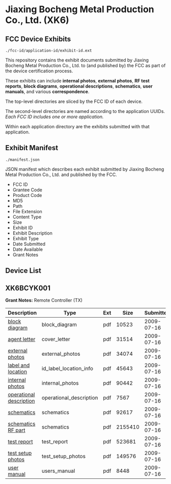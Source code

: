 # Jiaxing Bocheng Metal Production Co., Ltd. (XK6)
## FCC Device Exhibits

```
./fcc-id/application-id/exhibit-id.ext
```

This repository contains the exhibit documents submitted by Jiaxing Bocheng Metal Production Co., Ltd. to (and published by) the FCC as part of the device certification process.

These exhibits can include **internal photos**, **external photos**, **RF test reports**, **block diagrams**, **operational descriptions**, **schematics**, **user manuals**, and various **correspondence**.

The top-level directories are sliced by the FCC ID of each device.

The second-level directories are named according to the application UUIDs. *Each FCC ID includes one or more application.*

Within each application directory are the exhibits submitted with that application. 

## Exhibit Manifest

```
./manifest.json
```

JSON manifest which describes each exhibit submitted by Jiaxing Bocheng Metal Production Co., Ltd. and published by the FCC.

- FCC ID
- Grantee Code
- Product Code
- MD5
- Path
- File Extension
- Content Type
- Size
- Exhibit ID
- Exhibit Description
- Exhibit Type
- Date Submitted
- Date Available
- Grant Notes

## Device List
## XK6BCYK001
**Grant Notes:** Remote Controller (TX)

| Description | Type | Ext | Size | Submitted | Available |
| ----------- | ---- | --- | ---- | --------- | --------- |
| [block diagram](XK6BCYK001/7dcbec567d37886d9df4cdb7b657f63a/1037245.pdf) | block_diagram | pdf | 10523 | 2009-07-16 | 2009-07-16 |
| [agent letter](XK6BCYK001/7dcbec567d37886d9df4cdb7b657f63a/1139437.pdf) | cover_letter | pdf | 31514 | 2009-07-16 | 2009-07-16 |
| [external photos](XK6BCYK001/7dcbec567d37886d9df4cdb7b657f63a/1139439.pdf) | external_photos | pdf | 34074 | 2009-07-16 | 2009-07-16 |
| [label and location](XK6BCYK001/7dcbec567d37886d9df4cdb7b657f63a/1139441.pdf) | id_label_location_info | pdf | 45643 | 2009-07-16 | 2009-07-16 |
| [internal photos](XK6BCYK001/7dcbec567d37886d9df4cdb7b657f63a/1139443.pdf) | internal_photos | pdf | 90442 | 2009-07-16 | 2009-07-16 |
| [operational description](XK6BCYK001/7dcbec567d37886d9df4cdb7b657f63a/1139445.pdf) | operational_description | pdf | 7567 | 2009-07-16 | 2009-07-16 |
| [schematics](XK6BCYK001/7dcbec567d37886d9df4cdb7b657f63a/1139447.pdf) | schematics | pdf | 92617 | 2009-07-16 | 2009-07-16 |
| [schematics RF part](XK6BCYK001/7dcbec567d37886d9df4cdb7b657f63a/1139449.pdf) | schematics | pdf | 2155410 | 2009-07-16 | 2009-07-16 |
| [test report](XK6BCYK001/7dcbec567d37886d9df4cdb7b657f63a/1139451.pdf) | test_report | pdf | 523681 | 2009-07-16 | 2009-07-16 |
| [test setup photos](XK6BCYK001/7dcbec567d37886d9df4cdb7b657f63a/1139453.pdf) | test_setup_photos | pdf | 149576 | 2009-07-16 | 2009-07-16 |
| [user manual](XK6BCYK001/7dcbec567d37886d9df4cdb7b657f63a/1139455.pdf) | users_manual | pdf | 8448 | 2009-07-16 | 2009-07-16 |
